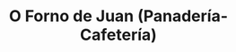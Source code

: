---
title: "O Forno de Juan (Panadería-Cafetería)"
url: /cangas/o-forno-de-juan-panaderia-cafeteria/
shop: pastelería
---